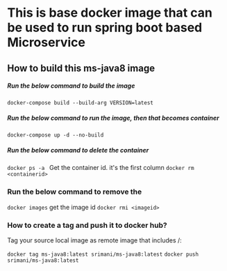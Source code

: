 # This is base docker image that can be used to run spring boot based Microservice

## How to build this ms-java8 image

##### Run the below command to build the image
`docker-compose build --build-arg VERSION=latest`

##### Run the below command to run the image, then that becomes container
`docker-compose up -d --no-build`

##### Run the below command to delete the container
`docker ps -a ` Get the container id. it's the first column
`docker rm <containerid>`

### Run the below command to remove the
`docker images` get the image id
`docker rmi <imageid>`

### How to create a tag and push it to docker hub?
Tag your source local image as remote image that includes <dockerhub account>/<image name or repo name>:<tag name>

`docker tag ms-java8:latest srimani/ms-java8:latest`
`docker push srimani/ms-java8:latest`